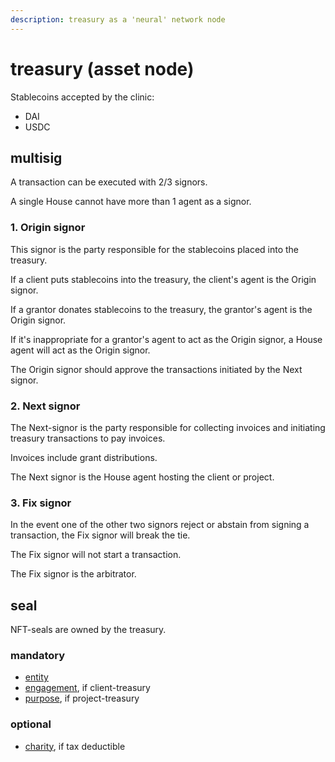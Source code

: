 ```yaml
---
description: treasury as a 'neural' network node
---
```


# treasury (asset node)

Stablecoins accepted by the clinic:

* DAI
* USDC

## multisig

A transaction can be executed with 2/3 signors.

A single House cannot have more than 1 agent as a signor.

### 1. Origin signor

This signor is the party responsible for the stablecoins placed into the treasury.

If a client puts stablecoins into the treasury, the client's agent is the Origin signor.

If a grantor donates stablecoins to the treasury, the grantor's agent is the Origin signor.

If it's inappropriate for a grantor's agent to act as the Origin signor, a House agent will act as the Origin signor.&#x20;

The Origin signor should approve the transactions initiated by the Next signor.

### 2. Next signor

The Next-signor is the party responsible for collecting invoices and initiating treasury transactions to pay invoices.

Invoices include grant distributions.

The Next signor is the House agent hosting the client or project.

### 3. Fix signor

In the event one of the other two signors reject or abstain from signing a transaction, the Fix signor will break the tie.

The Fix signor will not start a transaction.

The Fix signor is the arbitrator.

## seal

NFT-seals are owned by the treasury.

### mandatory

* [entity](https://app.gitbook.com/o/Ge5x1XBnN4Zr9dpGqkNC/s/cEok3YduYgyOTvIh4rtP/\~/changes/4/seal/entity)
* [engagement](https://app.gitbook.com/o/Ge5x1XBnN4Zr9dpGqkNC/s/cEok3YduYgyOTvIh4rtP/\~/changes/5/seal/engagement), if client-treasury
* [purpose](https://app.gitbook.com/o/Ge5x1XBnN4Zr9dpGqkNC/s/cEok3YduYgyOTvIh4rtP/\~/changes/4/seal/purpose), if project-treasury

### optional

* [charity](https://app.gitbook.com/o/Ge5x1XBnN4Zr9dpGqkNC/s/cEok3YduYgyOTvIh4rtP/\~/changes/4/seal/charity), if tax deductible&#x20;
